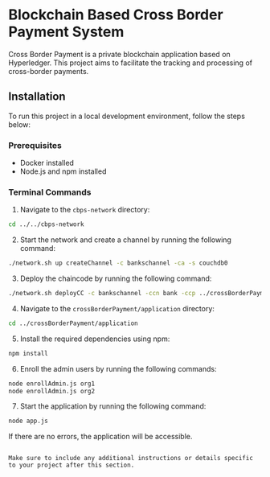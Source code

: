 
# Blockchain Based Cross Border Payment System

Cross Border Payment is a private blockchain application based on Hyperledger. This project aims to facilitate the tracking and processing of cross-border payments.

## Installation

To run this project in a local development environment, follow the steps below:

### Prerequisites

- Docker installed
- Node.js and npm installed

### Terminal Commands

1. Navigate to the `cbps-network` directory:

```bash
cd ../../cbps-network
```

2. Start the network and create a channel by running the following command:

```bash
./network.sh up createChannel -c bankschannel -ca -s couchdb0
```

3. Deploy the chaincode by running the following command:

```bash
./network.sh deployCC -c bankschannel -ccn bank -ccp ../crossBorderPayment/chaincode-go/ -ccl go -ccep "OR('Org1MSP.peer','Org2MSP.peer')"
```

4. Navigate to the `crossBorderPayment/application` directory:

```bash
cd ../crossBorderPayment/application
```

5. Install the required dependencies using npm:

```bash
npm install
```

6. Enroll the admin users by running the following commands:

```bash
node enrollAdmin.js org1
node enrollAdmin.js org2
```

7. Start the application by running the following command:

```bash
node app.js
```

If there are no errors, the application will be accessible.

```

Make sure to include any additional instructions or details specific to your project after this section.
